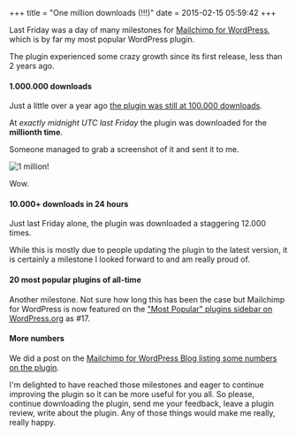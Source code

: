 +++
title = "One million downloads (!!!)"
date = 2015-02-15 05:59:42
+++

Last Friday was a day of many milestones for [Mailchimp for WordPress](https://www.mc4wp.com), which is by far my most popular WordPress plugin.

The plugin experienced some crazy growth since its first release, less than 2 years ago.


#### 1.000.000 downloads
Just a little over a year ago [the plugin was still at 100.000 downloads](@/blog/2013-12-06-100-000-plugin-downloads-6-months-mailchimp-wordpress.md). 

At _exactly midnight UTC last Friday_ the plugin was downloaded for the **millionth time**.

Someone managed to grab a screenshot of it and sent it to me.

![1 million!](https://res.cloudinary.com/dannyvankooten/image/upload/v1423979927/1milliondownloads_a4fnqp.jpg)

Wow.


#### 10.000+ downloads in 24 hours

Just last Friday alone, the plugin was downloaded a staggering 12.000 times.

While this is mostly due to people updating the plugin to the latest version, it is certainly a milestone I looked forward to and am really proud of.


#### 20 most popular plugins of all-time

Another milestone. Not sure how long this has been the case but Mailchimp for WordPress is now featured on the ["Most Popular" plugins sidebar on WordPress.org](https://wordpress.org/plugins/) as #17.

#### More numbers

We did a post on the [Mailchimp for WordPress Blog listing some numbers on the plugin](https://www.mc4wp.com/blog/one-million-downloads/). 

I'm delighted to have reached those milestones and eager to continue improving the plugin so it can be more useful for you all. So please, continue downloading the plugin, send me your feedback, leave a plugin review, write about the plugin. Any of those things would make me really, really happy.